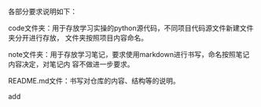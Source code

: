 各部分要求说明如下： 

code文件夹：用于存放学习实操的python源代码，不同项目代码源文件新建文件夹分开进行存放， 文件夹按照项目内容命名。

 note文件夹：用于存放学习笔记，要求使用markdown进行书写，命名按照笔记内容决定，对笔记内 容不做进一步要求。

 README.md文件：书写对仓库的内容、结构等的说明。

add